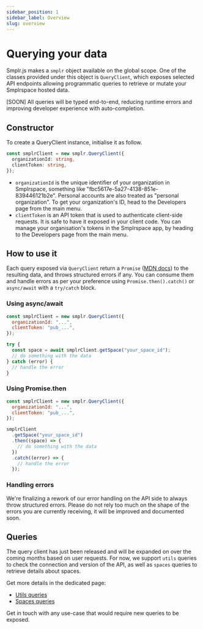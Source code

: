 ```yaml
---
sidebar_position: 1
sidebar_label: Overview
slug: overview
---
```


# Querying your data

Smplr.js makes a `smplr` object available on the global scope. One of the classes provided under this object is `QueryClient`, which exposes selected API endpoints allowing programmatic queries to retrieve or mutate your Smplrspace hosted data.

[SOON] All queries will be typed end-to-end, reducing runtime errors and improving developer experience with auto-completion.

## Constructor

To create a QueryClient instance, initialise it as follow.

```ts
const smplrClient = new smplr.QueryClient({
  organizationId: string,
  clientToken: string,
});
```

- `organizationId` is the unique identifier of your organization in Smplrspace, something like "fbc5617e-5a27-4138-851e-839446121b2e". Personal accounts are also treated as "personal organization". To get your organization's ID, head to the Developers page from the main menu.
- `clientToken` is an API token that is used to authenticate client-side requests. It is safe to have it exposed in your client code. You can manage your organisation's tokens in the Smplrspace app, by heading to the Developers page from the main menu.

## How to use it

Each query exposed via `QueryClient` return a `Promise` ([MDN docs](https://developer.mozilla.org/en-US/docs/Web/JavaScript/Reference/Global_Objects/Promise)) to the resulting data, and throws structured errors if any. You can consume them and handle errors as per your preference using `Promise.then().catch()` or `async/await` with a `try/catch` block.

### Using async/await

```js
const smplrClient = new smplr.QueryClient({
  organizationId: "...",
  clientToken: "pub_...",
});

try {
  const space = await smplrClient.getSpace("your_space_id");
  // do something with the data
} catch (error) {
  // handle the error
}
```

### Using Promise.then

```js
const smplrClient = new smplr.QueryClient({
  organizationId: "...",
  clientToken: "pub_...",
});

smplrClient
  .getSpace("your_space_id")
  .then((space) => {
    // do something with the data
  })
  .catch((error) => {
    // handle the error
  });
```

### Handling errors

We're finalizing a rework of our error handling on the API side to always throw structured errors. Please do not rely too much on the shape of the errors you are currently receiving, it will be improved and documented soon.

## Queries

The query client has just been released and will be expanded on over the coming months based on user requests. For now, we support `utils` queries to check the connection and version of the API, as well as `spaces` queries to retrieve details about spaces.

Get more details in the dedicated page:

- [Utils queries](./utils)
- [Spaces queries](./spaces)

Get in touch with any use-case that would require new queries to be exposed.
